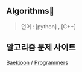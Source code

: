 ## Algorithms📔

> 언어 : [python] , [C++] <br> 


## 알고리즘 문제 사이트 

[Baekjoon](https://www.acmicpc.net/) / [Programmers](https://programmers.co.kr/) <br>



 

